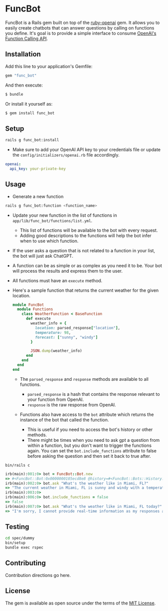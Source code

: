 # FuncBot

FuncBot is a Rails gem built on top of the [ruby-openai](https://github.com/alexrudall/ruby-openai) gem. It allows you to easily create chatbots that can answer questions by calling on functions you define. It's goal is to provide a simple interface to consume [OpenAI's Function Calling API](https://openai.com/blog/function-calling-and-other-api-updates?ref=upstract.com).

## Installation

Add this line to your application's Gemfile:

```ruby
gem "func_bot"
```

And then execute:

```bash
$ bundle
```

Or install it yourself as:

```bash
$ gem install func_bot
```

## Setup

```bash
rails g func_bot:install

```

- Make sure to add your OpenAI API key to your credentials file or update the `config/initializers/openai.rb` file accordingly.

```yml
openai:
  api_key: your-private-key
```

## Usage

- Generate a new function

```bash
rails g func_bot:function <function_name>
```

- Update your new function in the list of functions in `app/lib/func_bot/functions/list.yml`.
  - This list of functions will be available to the bot with every request.
  - Adding good descriptions to the functions will help the bot infer when to use which function.
- If the user asks a question that is not related to a function in your list, the bot will just ask ChatGPT.
- A function can be as simple or as complex as you need it to be. Your bot will process the results and express them to the user.
- All functions must have an `execute` method.
- Here's a sample function that returns the current weather for the given location.

  ```ruby
  module FuncBot
    module Functions
      class WeatherFunction < BaseFunction
        def execute
          weather_info = {
            location: parsed_response["location"],
            temperature: 98,
            forecast: ["sunny", "windy"]
          }

          JSON.dump(weather_info)
        end
      end
    end
  end
  ```

  - The `parsed_response` and `response` methods are available to all functions.
    - `parsed_response` is a hash that contains the response relevant to your function from OpenAI.
    - `response` is the raw response from OpenAI.
  - Functions also have access to the `bot` attribute which returns the instance of the bot that called the function.

    - This is useful if you need to access the bot's history or other methods.
    - There might be times when you need to ask gpt a question from within a function, but you don't want to trigger the functions again. You can set the `bot.include_functions` attribute to false before asking the question and then set it back to true after.

`bin/rails c`

```ruby
irb(main):001:0> bot = FuncBot::Bot.new
=> #<FuncBot::Bot:0x0000000105ecd8e8 @history=#<FuncBot::Bots::History:0x0000000105ecd848 @history=[]>>
irb(main):002:0> bot.ask "What's the weather like in Miami, FL?"
=> "The current weather in Miami, FL is sunny and windy with a temperature of 98 degrees."
irb(main):003:0>
irb(main):006:0> bot.include_functions = false
=> false
irb(main):007:0> bot.ask "What's the weather like in Miami, FL today?"
=> "I'm sorry, I cannot provide real-time information as my responses are generated based on pre-existing data. Please check a reliable weather source for the most up-to-date information on the weather in Miami, FL."
```

## Testing

```bash
cd spec/dummy
bin/setup
bundle exec rspec
```

## Contributing

Contribution directions go here.

## License

The gem is available as open source under the terms of the [MIT License](https://opensource.org/licenses/MIT).
